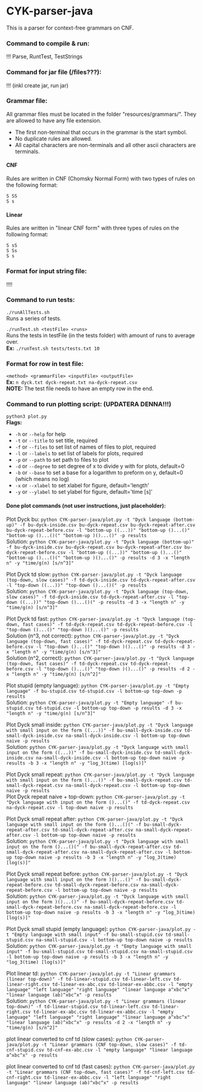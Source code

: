# CYK-parser-java
This is a parser for context-free grammars on CNF.

### Command to compile & run:
!!!
Parse, RuntTest, TestStrings

### Command for jar file (/files???):
!!! (inkl create jar, run jar)


### Grammar file:
All grammar files must be located in the folder "resources/grammars/". They are allowed to have any file extension.
- The first non-terminal that occurs in the grammar is the start symbol.
- No duplicate rules are allowed.
- All capital characters are non-terminals and all other ascii characters are terminals.
#### CNF
Rules are written in CNF (Chomsky Normal Form) with two types of rules on the following format:
```
S SS
S s
```
#### Linear
Rules are written in "linear CNF form" with three types of rules on the following format:
```
S sS
S Ss
S s
```


### Format for input string file:
!!!!

### Command to run tests:
`./runAllTests.sh` <br>
Runs a series of tests. <br>

`./runTest.sh <testFile> <runs>` <br>
Runs the tests in testFile (in the tests folder) with amount of runs to average over. <br>
**Ex:** `./runTest.sh tests/tests.txt 10` <br>


### Format for row in test file:
`<method> <grammarFile> <inputFile> <outputFile>` <br>
**Ex:** `n dyck.txt dyck-repeat.txt na-dyck-repeat.csv` <br>
**NOTE:** The test file needs to have an empty row in the end.


### Command to run plotting script: (UPDATERA DENNA!!!)
`python3 plot.py` <br>
**Flags:**
- `-h` or `--help` for help <br>
- `-t` or `--title` to set title, required <br>
- `-f` or `--files` to set list of names of files to plot, required <br>
- `-l` or `--labels` to set list of labels for plots, required <br>
- `-p` or `--path` to set path to files to plot <br>
- `-d` or `--degree` to set degree of x to divide y with for plots, default=0 <br>
- `-b` or `--base` to set a base for a logarithm to preform on y, default=0 (which means no log) <br>
- `-x` or `--xlabel` to set xlabel for figure, default='length' <br>
- `-y` or `--ylabel` to set ylabel for figure, default='time [s]' <br>

#### Done plot commands (not user instructions, just placeholder):
Plot Dyck bu:
`python CYK-parser-java/plot.py -t "Dyck language (bottom-up)" -f bu-dyck-inside.csv bu-dyck-repeat.csv bu-dyck-repeat-after.csv bu-dyck-repeat-before.csv -l "bottom-up ((...))" "bottom-up ()...()" "bottom-up ()...()(" "bottom-up )()...()" -p results` <br>
Solution:
`python CYK-parser-java/plot.py -t "Dyck language (bottom-up)" -f bu-dyck-inside.csv bu-dyck-repeat.csv bu-dyck-repeat-after.csv bu-dyck-repeat-before.csv -l "bottom-up ((...))" "bottom-up ()...()" "bottom-up ()...()(" "bottom-up )()...()" -p results -d 3 -x "length n" -y "time/g(n) [s/n^3]"` <br>


Plot Dyck td slow:
`python CYK-parser-java/plot.py -t "Dyck language (top-down, slow cases)" -f td-dyck-inside.csv td-dyck-repeat-after.csv -l "top-down ((...))" "top-down ()...()(" -p results` <br>
Solution:
`python CYK-parser-java/plot.py -t "Dyck language (top-down, slow cases)" -f td-dyck-inside.csv td-dyck-repeat-after.csv -l "top-down ((...))" "top-down ()...()(" -p results -d 3 -x "length n" -y "time/g(n) [s/n^3]"` <br>


Plot Dyck td fast:
`python CYK-parser-java/plot.py -t "Dyck language (top-down, fast cases)" -f td-dyck-repeat.csv td-dyck-repeat-before.csv -l "top-down ()...()" "top-down )()...()" -p results` <br>
Solution (n^3, not correct):
`python CYK-parser-java/plot.py -t "Dyck language (top-down, fast cases)" -f td-dyck-repeat.csv td-dyck-repeat-before.csv -l "top-down ()...()" "top-down )()...()" -p results -d 3 -x "length n" -y "time/g(n) [s/n^3]"` <br>
Solution (n^2, correct):
`python CYK-parser-java/plot.py -t "Dyck language (top-down, fast cases)" -f td-dyck-repeat.csv td-dyck-repeat-before.csv -l "top-down ()...()" "top-down )()...()" -p results -d 2 -x "length n" -y "time/g(n) [s/n^2]"` <br>


Plot stupid (empty language):
`python CYK-parser-java/plot.py -t "Empty language" -f bu-stupid.csv td-stupid.csv -l bottom-up top-down -p results` <br>
Solution:
`python CYK-parser-java/plot.py -t "Empty language" -f bu-stupid.csv td-stupid.csv -l bottom-up top-down -p results -d 3 -x "length n" -y "time/g(n) [s/n^3]"` <br>


Plot Dyck small inside:
`python CYK-parser-java/plot.py -t "Dyck language with small input on the form ((...))" -f bu-small-dyck-inside.csv td-small-dyck-inside.csv na-small-dyck-inside.csv -l bottom-up top-down naive -p results` <br>
Solution:
`python CYK-parser-java/plot.py -t "Dyck language with small input on the form ((...))" -f bu-small-dyck-inside.csv td-small-dyck-inside.csv na-small-dyck-inside.csv -l bottom-up top-down naive -p results -b 3 -x "length n" -y "log_3(time) [log(s)]"` <br>


Plot Dyck small repeat:
`python CYK-parser-java/plot.py -t "Dyck language with small input on the form ()...()" -f bu-small-dyck-repeat.csv td-small-dyck-repeat.csv na-small-dyck-repeat.csv -l bottom-up top-down naive -p results` <br>
Plot Dyck repeat naive + top-down:
`python CYK-parser-java/plot.py -t "Dyck language with input on the form ()...()" -f td-dyck-repeat.csv na-dyck-repeat.csv -l top-down naive -p results` <br>


Plot Dyck small repeat after:
`python CYK-parser-java/plot.py -t "Dyck language with small input on the form ()...()(" -f bu-small-dyck-repeat-after.csv td-small-dyck-repeat-after.csv na-small-dyck-repeat-after.csv -l bottom-up top-down naive -p results` <br>
Solution:
`python CYK-parser-java/plot.py -t "Dyck language with small input on the form ()...()(" -f bu-small-dyck-repeat-after.csv td-small-dyck-repeat-after.csv na-small-dyck-repeat-after.csv -l bottom-up top-down naive -p results -b 3 -x "length n" -y "log_3(time) [log(s)]"` <br>


Plot Dyck small repeat before:
`python CYK-parser-java/plot.py -t "Dyck language with small input on the form )()...()" -f bu-small-dyck-repeat-before.csv td-small-dyck-repeat-before.csv na-small-dyck-repeat-before.csv -l bottom-up top-down naive -p results` <br>
Solution:
`python CYK-parser-java/plot.py -t "Dyck language with small input on the form )()...()" -f bu-small-dyck-repeat-before.csv td-small-dyck-repeat-before.csv na-small-dyck-repeat-before.csv -l bottom-up top-down naive -p results -b 3 -x "length n" -y "log_3(time) [log(s)]"` <br>


Plot Dyck small stupid (empty language):
`python CYK-parser-java/plot.py -t "Empty language with small input" -f bu-small-stupid.csv td-small-stupid.csv na-small-stupid.csv -l bottom-up top-down naive -p results` <br>
Solution:
`python CYK-parser-java/plot.py -t "Empty language with small input" -f bu-small-stupid.csv td-small-stupid.csv na-small-stupid.csv -l bottom-up top-down naive -p results -b 3 -x "length n" -y "log_3(time) [log(s)]"` <br>


Plot linear td:
`python CYK-parser-java/plot.py -t "Linear grammars (linear top-down)" -f td-linear-stupid.csv td-linear-left.csv td-linear-right.csv td-linear-ex-abc.csv td-linear-ex-abbc.csv -l "empty language" "left language" "right language" "linear language a^xbc^x" "linear language (ab)^xbc^x" -p results` <br>
Solution:
`python CYK-parser-java/plot.py -t "Linear grammars (linear top-down)" -f td-linear-stupid.csv td-linear-left.csv td-linear-right.csv td-linear-ex-abc.csv td-linear-ex-abbc.csv -l "empty language" "left language" "right language" "linear language a^xbc^x" "linear language (ab)^xbc^x" -p results -d 2 -x "length n" -y "time/g(n) [s/n^2]"` <br>


plot linear converted to cnf td (slow cases):
`python CYK-parser-java/plot.py -t "Linear grammars (CNF top-down, slow cases)" -f td-cnf-stupid.csv td-cnf-ex-abc.csv -l "empty language" "linear language a^xbc^x" -p results` <br>


plot linear converted to cnf td (fast cases):
`python CYK-parser-java/plot.py -t "Linear grammars (CNF top-down, fast cases)" -f td-cnf-left.csv td-cnf-right.csv td-linear-ex-abbc.csv -l "left language" "right language" "linear language (ab)^xbc^x" -p results` <br>
